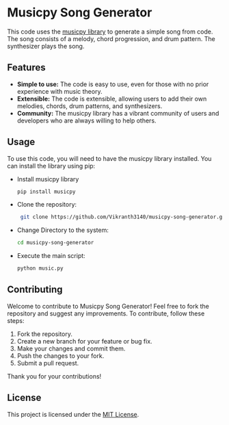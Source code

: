 # Musicpy Song Generator

This code uses the [musicpy library](https://pypi.org/project/musicpy/) to generate a simple song from code. The song consists of a melody, chord progression, and drum pattern. The synthesizer plays the song.

## Features

* **Simple to use:** The code is easy to use, even for those with no prior experience with music theory.
* **Extensible:** The code is extensible, allowing users to add their own melodies, chords, drum patterns, and synthesizers.
* **Community:** The musicpy library has a vibrant community of users and developers who are always willing to help others.

## Usage

To use this code, you will need to have the musicpy library installed. You can install the library using pip:

- Install musicpy library
    ```bash
    pip install musicpy
    ```

- Clone the repository:
   ```bash
    git clone https://github.com/Vikranth3140/musicpy-song-generator.git
    ```

- Change Directory to the system:
    ```bash
    cd musicpy-song-generator
    ```

- Execute the main script:
    ```bash
    python music.py
    ```

## Contributing

Welcome to contribute to Musicpy Song Generator! Feel free to fork the repository and suggest any improvements. To contribute, follow these steps:

1.  Fork the repository.
2.  Create a new branch for your feature or bug fix.
3.  Make your changes and commit them.
4.  Push the changes to your fork.
5.  Submit a pull request.

Thank you for your contributions!

## License

This project is licensed under the [MIT License](LICENSE).
